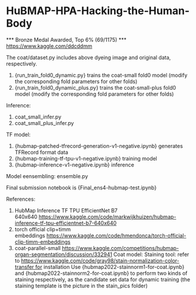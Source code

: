 # HuBMAP-HPA-Hacking-the-Human-Body
*** Bronze Medal Awarded, Top 6% (69/1175) *** https://www.kaggle.com/ddcddmm

The coat/dataset.py includes above dyeing image and original data, respectively.
1. {run_train_fold0_dynamic.py} trains the coat-small fold0 model (modify the corresponding fold parameters for other folds)
2. {run_train_fold0_dynamic_plus.py} trains the coat-small-plus fold0 model (modify the corresponding fold parameters for other folds)

Inference:
1. coat_small_infer.py
2. coat_small_plus_infer.py

TF model:
1. {hubmap-patched-tfrecord-generation-v1-negative.ipynb} generates TFRecord format data
2. {hubmap-training-tf-tpu-v1-negative.ipynb} training model
3. {hubmap-inference-v1-negative.ipynb} inference

Model eensembling: ensemble.py

Final submission notebook is {Final_ens4-hubmap-test.ipynb}


References:
1. HubMap Inference TF TPU EfficientNet B7 640x640 https://www.kaggle.com/code/markwijkhuizen/hubmap-inference-tf-tpu-efficientnet-b7-640x640
2. torch official clip+timm embeddings https://www.kaggle.com/code/hmendonca/torch-official-clip-timm-embeddings
3. coat-parallel-small https://www.kaggle.com/competitions/hubmap-organ-segmentation/discussion/332941
Coat model: Staining tool: refer to https://www.kaggle.com/code/gray98/stain-normalization-color-transfer for installation Use {hubmap2022-stainnorm1-for-coat.ipynb} and {hubmap2022-stainnorm2-for-coat.ipynb} to perform two kinds of staining respectively, as the candidate set data for dynamic training (the staining template is the picture in the stain_pics folder)
